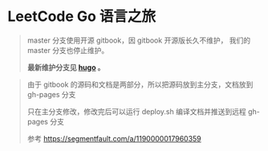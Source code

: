 # LeetCode Go 语言之旅

> master 分支使用开源 gitbook，因 gitbook 开源版长久不维护， 我们的 master 分支也停止维护。
> 
> **最新维护分支见 [hugo](https://github.com/zrcoder/leetcode/tree/hugo) 。**


> 由于 gitbook 的源码和文档是两部分，所以把源码放到主分支，文档放到 gh-pages 分支
>
> 只在主分支修改，修改完后可以运行 deploy.sh 编译文档并推送到远程 gh-pages 分支
>
> 参考 https://segmentfault.com/a/1190000017960359


